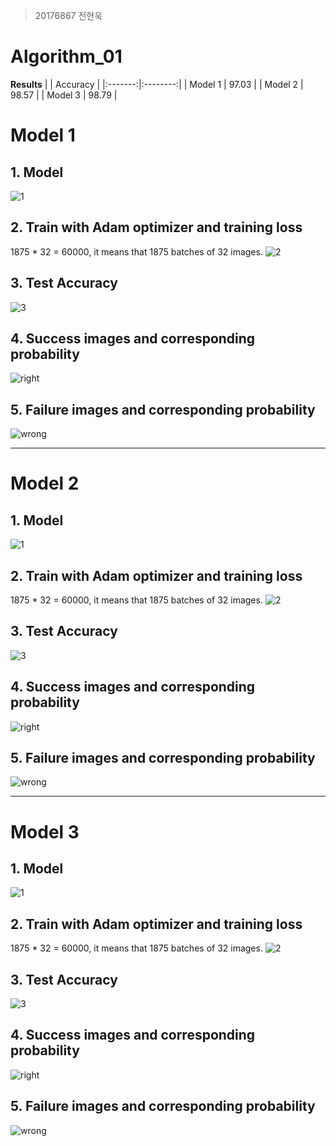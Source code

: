 > 20176867 전현욱
# Algorithm_01

**Results**
|         | Accuracy |
|:-------:|:--------:|
| Model 1 |   97.03  |
| Model 2 |   98.57  |
| Model 3 |   98.79  |  

# Model 1
## 1. Model
![1](https://user-images.githubusercontent.com/29854638/121784215-b1773780-cbed-11eb-88ae-08a1013ead9e.JPG)

## 2. Train with Adam optimizer and training loss
1875 * 32 = 60000, it means that 1875 batches of 32 images.
![2](https://user-images.githubusercontent.com/29854638/121784670-2c415200-cbf0-11eb-95de-7daf9c8149bc.JPG)

## 3. Test Accuracy
![3](https://user-images.githubusercontent.com/29854638/121784674-2fd4d900-cbf0-11eb-8e58-19d3d8ffd84f.JPG)

## 4. Success images and corresponding probability
![right](https://user-images.githubusercontent.com/29854638/121784269-031fc200-cbee-11eb-8b62-912c68a1d44d.JPG)

## 5. Failure images and corresponding probability
![wrong](https://user-images.githubusercontent.com/29854638/121784272-04e98580-cbee-11eb-94a9-0fdc90ba28d6.JPG)

---
# Model 2
## 1. Model
![1](https://user-images.githubusercontent.com/29854638/121784381-b5578980-cbee-11eb-8c99-29708d4b42a2.JPG)

## 2. Train with Adam optimizer and training loss
1875 * 32 = 60000, it means that 1875 batches of 32 images.
![2](https://user-images.githubusercontent.com/29854638/121784629-e97f7a00-cbef-11eb-9b61-1525f515a5d4.JPG)

## 3. Test Accuracy
![3](https://user-images.githubusercontent.com/29854638/121784630-ebe1d400-cbef-11eb-85a5-58b3b716880b.JPG)


## 4. Success images and corresponding probability
![right](https://user-images.githubusercontent.com/29854638/121784396-c0121e80-cbee-11eb-9873-9ca09f990898.JPG)

## 5. Failure images and corresponding probability
![wrong](https://user-images.githubusercontent.com/29854638/121784399-c607ff80-cbee-11eb-8163-7e2ae2de4e6c.JPG)

---
# Model 3
## 1. Model
![1](https://user-images.githubusercontent.com/29854638/121784454-010a3300-cbef-11eb-8b1e-604c566c0df4.JPG)


## 2. Train with Adam optimizer and training loss
1875 * 32 = 60000, it means that 1875 batches of 32 images.
![2](https://user-images.githubusercontent.com/29854638/121784738-9c4fd800-cbf0-11eb-9a30-6f9ca0a51ebc.JPG)

## 3. Test Accuracy
![3](https://user-images.githubusercontent.com/29854638/121784739-9f4ac880-cbf0-11eb-8215-1d26fe7726c6.JPG)

## 4. Success images and corresponding probability
![right](https://user-images.githubusercontent.com/29854638/121784466-0c5d5e80-cbef-11eb-865b-4d476a198b15.JPG)


## 5. Failure images and corresponding probability
![wrong](https://user-images.githubusercontent.com/29854638/121784470-0f584f00-cbef-11eb-9597-cd8bde689d1b.JPG)




